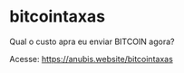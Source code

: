# bitcointaxas
Qual o custo apra eu enviar BITCOIN agora?

Acesse: https://anubis.website/bitcointaxas
